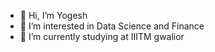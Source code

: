 - 👋 Hi, I’m Yogesh
- 👀 I’m interested in Data Science and Finance
- 🌱 I’m currently studying at IIITM gwalior

<!---
archer72/archer72 is a ✨ special ✨ repository because its `README.md` (this file) appears on your GitHub profile.
You can click the Preview link to take a look at your changes.
--->
